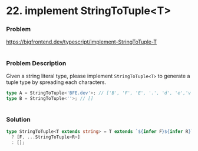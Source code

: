 # 22. implement StringToTuple\<T\>

### Problem

https://bigfrontend.dev/typescript/implement-StringToTuple-T

#

### Problem Description

Given a string literal type, please implement `StringToTuple<T>` to generate a tuple type by spreading each characters.

```ts
type A = StringToTuple<'BFE.dev'>; // ['B', 'F', 'E', '.', 'd', 'e','v']
type B = StringToTuple<''>; // []
```

#

### Solution

```ts
type StringToTuple<T extends string> = T extends `${infer F}${infer R}`
  ? [F, ...StringToTuple<R>]
  : [];
```
